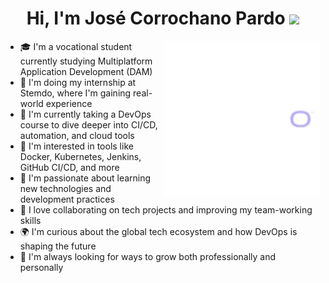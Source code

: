 <h1 align="center"><b>Hi, I'm José Corrochano Pardo</b> <img src="https://media.giphy.com/media/hvRJCLFzcasrR4ia7z/giphy.gif" width="35"></h1>

<picture> 
  <img align="right" src="https://github.com/jcorrochanop/jcorrochanop/blob/main/assets/Outlook-g14djrsd.gif?raw=true" width="250px">
</picture>

<ul>
  <li>🎓 I'm a vocational student currently studying Multiplatform Application Development (DAM)</li>
  <li>💼 I'm doing my internship at Stemdo, where I'm gaining real-world experience</li>
  <li>🚀 I'm currently taking a DevOps course to dive deeper into CI/CD, automation, and cloud tools</li>
  <li>🔧 I'm interested in tools like Docker, Kubernetes, Jenkins, GitHub CI/CD, and more</li>
  <li>🧠 I'm passionate about learning new technologies and development practices</li>
  <li>🤝 I love collaborating on tech projects and improving my team-working skills</li>
  <li>🌍 I'm curious about the global tech ecosystem and how DevOps is shaping the future</li>
  <li>🎯 I'm always looking for ways to grow both professionally and personally</li>
</ul>



